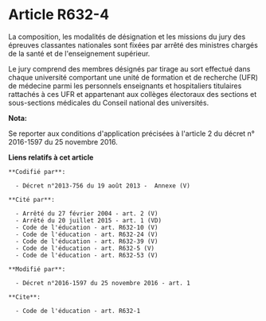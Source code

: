 # Article R632-4

La composition, les modalités de désignation et les missions du jury des épreuves classantes nationales sont fixées par
arrêté des ministres chargés de la santé et de l'enseignement supérieur. 

Le jury comprend des membres désignés par tirage au sort effectué dans chaque université comportant une unité de formation et
de recherche (UFR) de médecine parmi les personnels enseignants et hospitaliers titulaires rattachés à ces UFR et appartenant
aux collèges électoraux des sections et sous-sections médicales du Conseil national des universités.

**Nota:**

Se reporter aux conditions d'application précisées à l'article 2 du décret n° 2016-1597 du 25 novembre 2016.

**Liens relatifs à cet article**

	**Codifié par**:

	  - Décret n°2013-756 du 19 août 2013 -  Annexe (V)

	**Cité par**:

	  - Arrêté du 27 février 2004 - art. 2 (V)
	  - Arrêté du 20 juillet 2015 - art. 1 (VD)
	  - Code de l'éducation - art. R632-10 (V)
	  - Code de l'éducation - art. R632-24 (V)
	  - Code de l'éducation - art. R632-39 (V)
	  - Code de l'éducation - art. R632-5 (V)
	  - Code de l'éducation - art. R632-53 (V)

	**Modifié par**:

	  - Décret n°2016-1597 du 25 novembre 2016 - art. 1

	**Cite**:

	  - Code de l'éducation - art. R632-1
